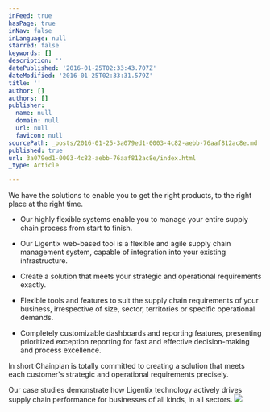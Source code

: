 ```yaml
---
inFeed: true
hasPage: true
inNav: false
inLanguage: null
starred: false
keywords: []
description: ''
datePublished: '2016-01-25T02:33:43.707Z'
dateModified: '2016-01-25T02:33:31.579Z'
title: ''
author: []
authors: []
publisher:
  name: null
  domain: null
  url: null
  favicon: null
sourcePath: _posts/2016-01-25-3a079ed1-0003-4c82-aebb-76aaf812ac8e.md
published: true
url: 3a079ed1-0003-4c82-aebb-76aaf812ac8e/index.html
_type: Article

---
```

We have the solutions to enable you to get the right products, to the right place at the right time.

* Our highly flexible systems enable you to manage your entire supply chain process from start to finish.

* Our Ligentix web-based tool is a flexible and agile supply chain management system, capable of integration into your existing infrastructure.

* Create a solution that meets your strategic and operational requirements exactly.

* Flexible tools and features to suit the supply chain requirements of your business, irrespective of size, sector, territories or specific operational demands.

* Completely customizable dashboards and reporting features, presenting prioritized exception reporting for fast and effective decision-making and process excellence.

In short Chainplan is totally committed to creating a solution that meets each customer's strategic and operational requirements precisely.

Our case studies demonstrate how Ligentix technology actively drives supply chain performance for businesses of all kinds, in all sectors.
![](https://the-grid-user-content.s3-us-west-2.amazonaws.com/af3cc0c0-bf7b-41d3-86ac-c8a3d1ab1da3.jpg)